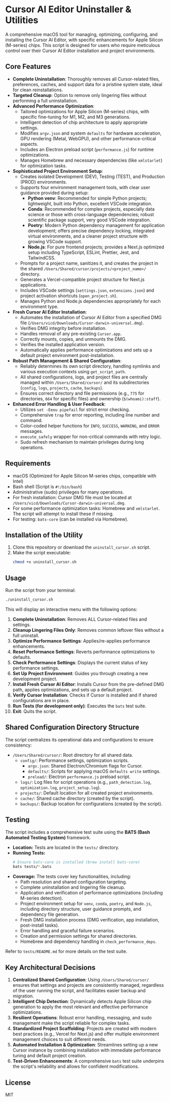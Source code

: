 # Cursor AI Editor Uninstaller & Utilities

A comprehensive macOS tool for managing, optimizing, configuring, and installing the Cursor AI Editor, with specific enhancements for Apple Silicon (M-series) chips. This script is designed for users who require meticulous control over their Cursor AI Editor installation and project environments.

## Core Features

-   **Complete Uninstallation**: Thoroughly removes all Cursor-related files, preferences, caches, and support data for a pristine system state, ideal for clean reinstallations.
-   **Targeted Cleanup**: Option to remove only lingering files without performing a full uninstallation.
-   **Advanced Performance Optimization**:
    -   Tailored optimizations for Apple Silicon (M-series) chips, with specific fine-tuning for M1, M2, and M3 generations.
    -   Intelligent detection of chip architecture to apply appropriate settings.
    -   Modifies `argv.json` and system `defaults` for hardware acceleration, GPU rendering (Metal, WebGPU), and other performance-critical aspects.
    -   Includes an Electron preload script (`performance.js`) for runtime optimizations.
    -   Manages Homebrew and necessary dependencies (like `xmlstarlet`) for optimization tasks.
-   **Sophisticated Project Environment Setup**:
    -   Creates isolated Development (DEV), Testing (TEST), and Production (PROD) environments.
    -   Supports four environment management tools, with clear user guidance provided during setup:
        -   **Python venv**: Recommended for simple Python projects; lightweight, built into Python, excellent VSCode integration.
        -   **Conda**: Recommended for complex projects, especially data science or those with cross-language dependencies; robust scientific package support, very good VSCode integration.
        -   **Poetry**: Modern Python dependency management for application development; offers precise dependency locking, integrated virtual environments, and a cleaner project structure with growing VSCode support.
        -   **Node.js**: For pure frontend projects; provides a Next.js optimized setup including TypeScript, ESLint, Prettier, Jest, and TailwindCSS.
    -   Prompts for a project name, sanitizes it, and creates the project in the shared `/Users/Shared/cursor/projects/<project_name>/` directory.
    -   Generates a Vercel-compatible project structure for Next.js applications.
    -   Includes VSCode settings (`settings.json`, `extensions.json`) and project activation shortcuts (`open_project.sh`).
    -   Manages Python and Node.js dependencies appropriately for each environment type.
-   **Fresh Cursor AI Editor Installation**:
    -   Automates the installation of Cursor AI Editor from a specified DMG file (`/Users/vicd/Downloads/Cursor-darwin-universal.dmg`).
    -   Verifies DMG integrity before installation.
    -   Handles removal of any pre-existing `Cursor.app`.
    -   Correctly mounts, copies, and unmounts the DMG.
    -   Verifies the installed application version.
    -   Automatically applies performance optimizations and sets up a default project environment post-installation.
-   **Robust Path Management & Shared Configuration**:
    -   Reliably determines its own script directory, handling symlinks and various execution contexts using `get_script_path`.
    -   All shared configurations, logs, and project files are centrally managed within `/Users/Shared/cursor/` and its subdirectories (`config`, `logs`, `projects`, `cache`, `backups`).
    -   Ensures correct directory and file permissions (e.g., `775` for directories, `664` for specific files) and ownership (`$(whoami):staff`).
-   **Enhanced Error Handling & User Feedback**:
    -   Utilizes `set -Eeou pipefail` for strict error checking.
    -   Comprehensive `trap` for error reporting, including line number and command.
    -   Color-coded helper functions for `INFO`, `SUCCESS`, `WARNING`, and `ERROR` messages.
    -   `execute_safely` wrapper for non-critical commands with retry logic.
    -   Sudo refresh mechanism to maintain privileges during long operations.

## Requirements

-   macOS (Optimized for Apple Silicon M-series chips, compatible with Intel)
-   Bash shell (Script is `#!/bin/bash`)
-   Administrative (sudo) privileges for many operations.
-   For fresh installation: Cursor DMG file must be located at `/Users/vicd/Downloads/Cursor-darwin-universal.dmg`.
-   For some performance optimization tasks: Homebrew and `xmlstarlet`. The script will attempt to install these if missing.
-   For testing: `bats-core` (can be installed via Homebrew).

## Installation of the Utility

1.  Clone this repository or download the `uninstall_cursor.sh` script.
2.  Make the script executable:
    ```bash
    chmod +x uninstall_cursor.sh
    ```

## Usage

Run the script from your terminal:

```bash
./uninstall_cursor.sh
```

This will display an interactive menu with the following options:

1.  **Complete Uninstallation**: Removes ALL Cursor-related files and settings.
2.  **Cleanup Lingering Files Only**: Removes common leftover files without a full uninstall.
3.  **Optimize Performance Settings**: Applies/re-applies performance enhancements.
4.  **Reset Performance Settings**: Reverts performance optimizations to defaults.
5.  **Check Performance Settings**: Displays the current status of key performance settings.
6.  **Set Up Project Environment**: Guides you through creating a new development project.
7.  **Install Fresh Cursor AI Editor**: Installs Cursor from the pre-defined DMG path, applies optimizations, and sets up a default project.
8.  **Verify Cursor Installation**: Checks if Cursor is installed and if shared configurations are in place.
9.  **Run Tests (for development only)**: Executes the `bats` test suite.
10. **Exit**: Quits the script.

## Shared Configuration Directory Structure

The script centralizes its operational data and configurations to ensure consistency:

-   `/Users/Shared/cursor/`: Root directory for all shared data.
    -   `config/`: Performance settings, optimization scripts.
        -   `argv.json`: Shared Electron/Chromium flags for Cursor.
        -   `defaults/`: Scripts for applying macOS `defaults write` settings.
        -   `preload/`: Electron `performance.js` preload script.
    -   `logs/`: Log files for script operations (e.g., `path_detection.log`, `optimization.log`, `project_setup.log`).
    -   `projects/`: Default location for all created project environments.
    -   `cache/`: Shared cache directory (created by the script).
    -   `backups/`: Backup location for configurations (created by the script).

## Testing

The script includes a comprehensive test suite using the **BATS (Bash Automated Testing System)** framework.

-   **Location:** Tests are located in the `tests/` directory.
-   **Running Tests:**
    ```bash
    # Ensure bats-core is installed (brew install bats-core)
    bats tests/*.bats
    ```
-   **Coverage:** The tests cover key functionalities, including:
    -   Path resolution and shared configuration targeting.
    -   Complete uninstallation and lingering file cleanup.
    -   Application and verification of performance optimizations (including M-series detection).
    -   Project environment setup for `venv`, `conda`, `poetry`, and `Node.js`, including directory structure, user guidance prompts, and dependency file generation.
    -   Fresh DMG installation process (DMG verification, app installation, post-install tasks).
    -   Error handling and graceful failure scenarios.
    -   Creation and permission settings for shared directories.
    -   Homebrew and dependency handling in `check_performance_deps`.

Refer to `tests/README.md` for more details on the test suite.

## Key Architectural Decisions

1.  **Centralized Shared Configuration**: Using `/Users/Shared/cursor/` ensures that settings and projects are consistently managed, regardless of the user running the script, and facilitates easier backup and migration.
2.  **Intelligent Chip Detection**: Dynamically detects Apple Silicon chip generation to apply the most relevant and effective performance optimizations.
3.  **Resilient Operations**: Robust error handling, messaging, and sudo management make the script reliable for complex tasks.
4.  **Standardized Project Scaffolding**: Projects are created with modern best practices (e.g., Vercel for Next.js) and offer multiple environment management choices to suit different needs.
5.  **Automated Installation & Optimization**: Streamlines setting up a new Cursor instance by combining installation with immediate performance tuning and default project creation.
6.  **Test-Driven Enhancements**: A comprehensive `bats` test suite underpins the script's reliability and allows for confident modifications.

## License

MIT 
